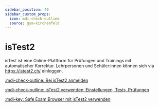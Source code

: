 ```yaml
---
sidebar_position: 40
sidebar_custom_props:
  icon: mdi-check-outline
  source: gym-kirchenfeld
---
```


# isTest2



isTest ist eine Online-Plattform für Prüfungen und Trainings mit automatischer Korrektur. Lehrpersonen und Schüler:innen können sich via https://istest2.ch/ einloggen.

[:mdi-check-outline: Bei isTest2 anmelden](anmelden/)

[:mdi-check-outline: isTest2 verwenden: Einstellungen, Tests, Prüfungen](verwenden/)

[:mdi-key: Safe Exam Browser mit isTest2 verwenden](seb/)
